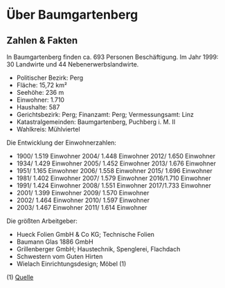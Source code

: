 # Über Baumgartenberg

## Zahlen & Fakten

In Baumgartenberg finden ca. 693 Personen Beschäftigung. Im Jahr 1999: 30 Landwirte und 44 Nebenerwerbslandwirte.

* Politischer Bezirk: Perg
* Fläche: 15,72 km²
* Seehöhe: 236 m
* Einwohner: 1.710
* Haushalte: 587
* Gerichtsbezirk: Perg; Finanzamt: Perg; Vermessungsamt: Linz
* Katastralgemeinden: Baumgartenberg, Puchberg i. M. II
* Wahlkreis: Mühlviertel

Die Entwicklung der Einwohnerzahlen:

* 1900/ 1.519 Einwohner              2004/ 1.448 Einwohner 2012/ 1.650 Einwohner
* 1934/ 1.429 Einwohner              2005/ 1.452 Einwohner 2013/ 1.676 Einwohner 
* 1951/ 1.165 Einwohner              2006/ 1.558 Einwohner 2015/ 1.696 Einwohner
* 1981/ 1.402 Einwohner              2007/ 1.579 Einwohner 2016/1.710  Einwohner
* 1991/ 1.424 Einwohner              2008/ 1.551 Einwohner 2017/1.733 Einwohner
* 2001/ 1.399 Einwohner              2009/ 1.570 Einwohner
* 2002/ 1.464 Einwohner              2010/ 1.597 Einwohner
* 2003/ 1.467 Einwohner              2011/ 1.614 Einwohner

Die größten Arbeitgeber:

* Hueck Folien GmbH & Co KG; Technische Folien
* Baumann Glas 1886 GmbH
* Grillenberger GmbH; Haustechnik, Spenglerei, Flachdach
* Schwestern vom Guten Hirten
* Wielach Einrichtungsdesign; Möbel (1)

(1) [Quelle](http://www.baumgartenberg.at/ueber-baumgartenberg)
